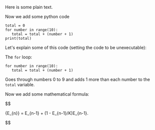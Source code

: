 Here is some plain text.

Now we add some python code


~~~~~~~~~~~~~~~~~~~~~~~~~~~~~~~~~~~~~~~~~~~~~~~~~~~~~~~~{.Python}
total = 0
for number in range(10):
   total = total + (number + 1)
print(total)
~~~~~~~~~~~~~~~~~~~~~~~~~~~~~~~~~~~~~~~~~~~~~~~~~~~~~~~~~~~~~~~

Let's explain some of this code
(setting the code to be unexecutable):

The `for` loop:


~~~~~~~~~~~~~~~~~~~~~~~~~~~~~~~~~~~~~~~~~~~~~~~~~~~~~~~~~~~~~~~
for number in range(10):
   total = total + (number + 1)
~~~~~~~~~~~~~~~~~~~~~~~~~~~~~~~~~~~~~~~~~~~~~~~~~~~~~~~~~~~~~~~

Goes through numbers 0 to 9 and adds 1 more than each number to the `total` variable.

Now we add some mathematical formula:

$$

{E_{n}} = E_{n-1} + (1 - E_{n-1}/K)E_{n-1}.

$$

